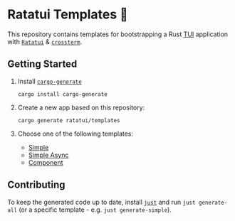 # Ratatui Templates 🧀

This repository contains templates for bootstrapping a Rust
[TUI](https://en.wikipedia.org/wiki/Text-based_user_interface) application with
[`Ratatui`](https://github.com/ratatui/ratatui) &
[`crossterm`](https://github.com/crossterm-rs/crossterm).

## Getting Started

1. Install [`cargo-generate`](https://github.com/cargo-generate/cargo-generate#installation)

   ```shell
   cargo install cargo-generate
   ```

2. Create a new app based on this repository:

   ```shell
   cargo generate ratatui/templates
   ```

3. Choose one of the following templates:

   - [Simple](./simple/README.md)
   - [Simple Async](./simple-async/README.md)
   - [Component](./component/README.md)

## Contributing

To keep the generated code up to date, install [`just`] and run `just generate-all` (or a specific
template - e.g. `just generate-simple`).

[`just`]: https://just.systems/
